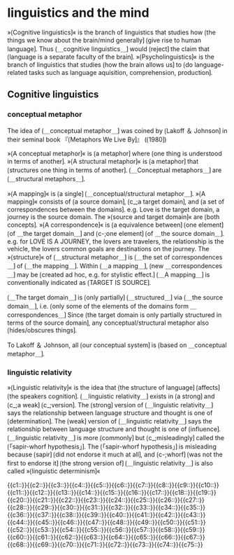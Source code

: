# linguistics and the mind

»⟮Cognitive linguistics⟯« is the branch of linguistics that studies how ⟮the things we know about the brain/mind generally⟯ ⟮give rise to human language⟯. 
Thus ⟮＿cognitive linguistics＿⟯ would ⟮reject⟯ the claim that ⟮language is a separate faculty of the brain⟯.
»⟮Psycholinguistics⟯« is the branch of linguistics that studies ⟮how the brain allows us⟯ to ⟮do language-related tasks such as language aquisition, comprehension, production⟯.

## Cognitive linguistics

### conceptual metaphor

The idea of ⟮＿conceptual metaphor＿⟯ was coined by ⟮Lakoff ＆ Johnson⟯ in their seminal book 『⟮Metaphors We Live By⟯』 (⟮1980⟯)

»⟮A conceptual metaphor⟯« is ⟮a metaphor⟯ where ⟮one thing is understood in terms of another⟯.
»⟮A structural metaphor⟯« is ⟮a metaphor⟯ that ⟮structures one thing in terms of another⟯.
⟮＿Conceptual metaphors＿⟯ are ⟮＿structural metaphors＿⟯.

»⟮A mapping⟯« is ⟮a single⟯ ⟮＿conceptual/structural metaphor＿⟯.
»⟮A mapping⟯« consists of ⟮a source domain⟯, ⟮c_;a target domain⟯, and ⟮a set of correspondences between the domains⟯.
e.g. Love is the target domain, a journey is the source domain.
The »⟮source and target domain⟯« are ⟮both concepts⟯.
»⟮A correspondence⟯« is ⟮a equivalence between⟯ ⟮one element⟯ ⟮of ＿the target domain＿⟯ and ⟮c-;one element⟯ ⟮of ＿the source domain＿⟯.
e.g. for LOVE IS A JOURNEY, the lovers are travelers, the relationship is the vehicle, the lovers common goals are destinations on the journey.
The »⟮structure⟯« of ⟮＿structural metaphor＿⟯ is ⟮＿the set of correspondences＿⟯ of ⟮＿the mapping＿⟯.
Within ⟮＿a mapping＿⟯, ⟮new ＿correspondences＿⟯ may be ⟮created ad hoc, e.g. for stylistic effect.⟯
⟮＿A mapping＿⟯ is conventionally indicated as ⟮TARGET IS SOURCE⟯.

⟮＿The target domain＿⟯ is ⟮only partially⟯ ⟮＿structured＿⟯ via ⟮＿the source domain＿⟯, i.e. ⟮only some of the elements of the domains form ＿correspondences＿⟯
Since ⟮the target domain is only partially structured in terms of the source domain⟯, any conceptual/structural metaphor also ⟮hides/obscures things⟯.

To Lakoff ＆ Johnson, all ⟮our conceptual system⟯ is ⟮based on ＿conceptual metaphor＿⟯.

### linguistic relativity

»⟮Linguistic relativity⟯« is the idea that ⟮the structure of language⟯ ⟮affects⟯ ⟮the speakers cognition⟯.
⟮＿linguistic relativity＿⟯ exists in ⟮a strong⟯ and ⟮c_;a weak⟯ ⟮c_;version⟯.
The ⟮strong⟯ version of ⟮＿linguistic relativity＿⟯ says the relationship between language structure and thought is one of ⟮determination⟯.
The ⟮weak⟯ version of ⟮＿linguistic relativity＿⟯ says the relationship between language structure and thought is one of ⟮influence⟯.
⟮＿linguistic relativity＿⟯ is more ⟮commonly⟯ but ⟮c_;misleadingly⟯ called the ⟮「sapir-whorf hypothesis」⟯.
The ⟮「sapir-whorf hypothesis」⟯ is misleading because ⟮sapir⟯ ⟮did not endorse it much at all⟯, and ⟮c-;whorf⟯ ⟮was not the first to endorse it⟯
⟮the strong version of⟯ ⟮＿linguistic relativity＿⟯ is also called »⟮linguistic determinism⟯«

<span class="cloze-dump">{{c1::}}{{c2::}}{{c3::}}{{c4::}}{{c5::}}{{c6::}}{{c7::}}{{c8::}}{{c9::}}{{c10::}}{{c11::}}{{c12::}}{{c13::}}{{c14::}}{{c15::}}{{c16::}}{{c17::}}{{c18::}}{{c19::}}{{c20::}}{{c21::}}{{c22::}}{{c23::}}{{c24::}}{{c25::}}{{c26::}}{{c27::}}{{c28::}}{{c29::}}{{c30::}}{{c31::}}{{c32::}}{{c33::}}{{c34::}}{{c35::}}{{c36::}}{{c37::}}{{c38::}}{{c39::}}{{c40::}}{{c41::}}{{c42::}}{{c43::}}{{c44::}}{{c45::}}{{c46::}}{{c47::}}{{c48::}}{{c49::}}{{c50::}}{{c51::}}{{c52::}}{{c53::}}{{c54::}}{{c55::}}{{c56::}}{{c57::}}{{c58::}}{{c59::}}{{c60::}}{{c61::}}{{c62::}}{{c63::}}{{c64::}}{{c65::}}{{c66::}}{{c67::}}{{c68::}}{{c69::}}{{c70::}}{{c71::}}{{c72::}}{{c73::}}{{c74::}}{{c75::}}</span>